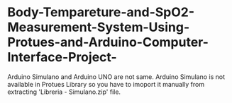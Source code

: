 # Body-Tempareture-and-SpO2-Measurement-System-Using-Protues-and-Arduino-Computer-Interface-Project-
Arduino Simulano and Arduino UNO are not same. Arduino Simulano is not available in Protues Library so you have to imoport it manually from extracting 'Libreria - Simulano.zip' file.  
